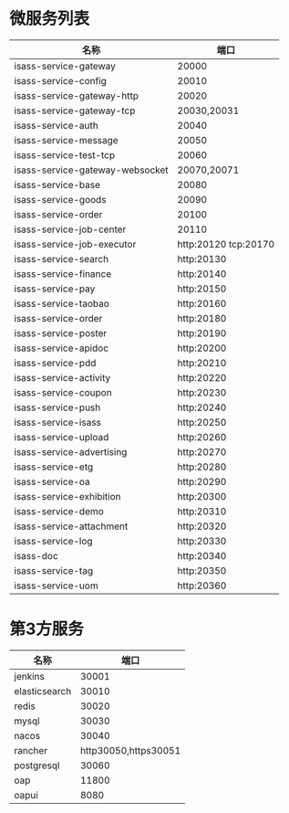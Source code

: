 # 微服务列表
|  名称 | 端口 |
|  --- | --- |
|  isass-service-gateway | 20000 |
|  isass-service-config | 20010 |
|  isass-service-gateway-http | 20020 |
|  isass-service-gateway-tcp | 20030,20031 |
|  isass-service-auth | 20040 |
|  isass-service-message | 20050 |
|  isass-service-test-tcp | 20060 |
|  isass-service-gateway-websocket | 20070,20071 |
|  isass-service-base | 20080 |
|  isass-service-goods | 20090 |
|  isass-service-order | 20100 |
|  isass-service-job-center| 20110 |
|  isass-service-job-executor| http:20120 tcp:20170 |
|  isass-service-search| http:20130 |
|  isass-service-finance| http:20140 |
|  isass-service-pay| http:20150 |
|  isass-service-taobao| http:20160 |
|  isass-service-order| http:20180 |
|  isass-service-poster| http:20190 |
|  isass-service-apidoc| http:20200 |
|  isass-service-pdd| http:20210 |
|  isass-service-activity| http:20220 |
|  isass-service-coupon| http:20230 |
|  isass-service-push| http:20240 |
|  isass-service-isass| http:20250 |
|  isass-service-upload| http:20260 |
|  isass-service-advertising| http:20270 |
|  isass-service-etg| http:20280 |
|  isass-service-oa| http:20290 |
|  isass-service-exhibition| http:20300 |
|  isass-service-demo| http:20310 |
|  isass-service-attachment| http:20320 |
|  isass-service-log| http:20330 |
|  isass-doc| http:20340 |
|  isass-service-tag| http:20350 |
|  isass-service-uom| http:20360 |

# 第3方服务
|  名称 | 端口 |
|  --- | --- |
|  jenkins | 30001 |
|  elasticsearch | 30010 |
|  redis | 30020 |
|  mysql | 30030 |
|  nacos | 30040 |
|  rancher | http30050,https30051 |
|  postgresql | 30060 |
|  oap | 11800 |
|  oapui | 8080 |
